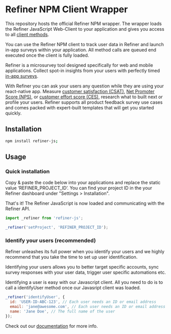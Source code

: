 # Refiner NPM Client Wrapper

This repository hosts the official Refiner NPM wrapper. The wrapper loads the Refiner JavaScript Web-Client to your application and gives you access to all [client methods](https://refiner.io/docs/kb/javascript-client/reference/). 

You can use the Refiner NPM client to track user data in Refiner and launch in-app surveys within your application. All method calls are queued end executed once the client is fully loaded.

Refiner is a microsurvey tool designed specifically for web and mobile applications. Collect spot-in insights from your users with perfectly timed [in-app surveys](https://refiner.io/features/in-product-microsurveys/).

With Refiner you can ask your users any question while they are using your react-native app. Measure [customer satisfaction (CSAT)](https://refiner.io/solutions/csat/), [Net Promoter Score (NPS)](https://refiner.io/solutions/nps/), or [customer effort score (CES)](https://refiner.io/solutions/ces/), research what to built next or profile your users. Refiner supports all product feedback survey use cases and comes packed with expert-built templates that will get you started quickly.

## Installation

```sh
npm install refiner-js;
```

## Usage

### Quick installation 

Copy & paste the code below into your applications and replace the static value ‘REFINER_PROJECT_ID’. You can find your project ID in the your Refiner dashboard under "Settings > Installation".

That's it! The Refiner JavaScript is now loaded and communicating with the Refiner API.

```js
import _refiner from 'refiner-js';

_refiner('setProject', 'REFINER_PROJECT_ID');
```

### Identify your users (recommended)

Refiner unleashes its full power when you identify your users and we highly recommend that you take the time to set up user identification.

Identifying your users allows you to better target specific accounts, sync survey responses with your user data, trigger user specific automations etc.

Identifying a user is easy with our Javascript client. All you need to do is to call a identifyUser method once our Javasript client was loaded.

```js
_refiner('identifyUser', {
  id: 'USER-ID-ABC-123', // Each user needs an ID or email address
  email: 'jane@awesome.com', // Each user needs an ID or email address
  name: 'Jane Doe', // The full name of the user
});
```

Check out our [documentation](https://refiner.io/docs/) for more info.
